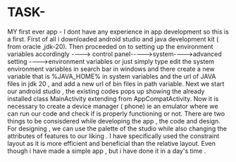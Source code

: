# TASK-
MY first ever app  - I dont have any experience in app development so this is a first.
First of all i downloaded android studio and java development kit ( from oracle ,jdk-20).
Then proceeded on to setting up the environment variables accordingly ----> control panel----->system---->advanced setting ---->environment variables or just simply type edit the system environment variables in search bar in windows and there create a new variable that is %JAVA_HOME% in system variables and the url of JAVA files in jdk 20 , and add a new url of bin files in path variable.
Next we start our android studio , the existing codes pops up showing the already installed class MainActivity extending from AppCompatActivity. Now it is necessary to create a  device manager ( phone) ie an emulator where we can run our code and check if is properly functioning or not.
There are two things to be consisdered while developing the app , the code and design.
For designing , we can use the palette of the studio while also changing  the attributes of features to our liking .
I have specifically used the constraint layout as it is more efficient and beneficial than the relative layout.
Even though i have made a simple app , but i have done it in a day's time .


